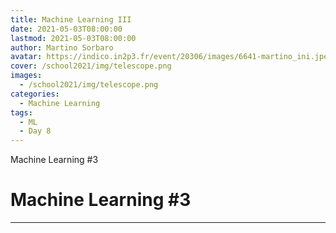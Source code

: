 ```yaml
---
title: Machine Learning III
date: 2021-05-03T08:00:00
lastmod: 2021-05-03T08:00:00
author: Martino Sorbaro
avatar: https://indico.in2p3.fr/event/20306/images/6641-martino_ini.jpeg
cover: /school2021/img/telescope.png
images:
  - /school2021/img/telescope.png
categories:
  - Machine Learning
tags:
  - ML
  - Day 8
---
```


Machine Learning #3

<!--more-->
<!---->

<!-- Dear instructor:
* The dates at the top of this markdown (.md) document will help order the classes in the portal.
Please, if you don't need to, do not change the one that is now.
* Take into account that there is a feature in the dates: if you use a date in the future, the class will be not visible in the portal until the date you have assigned.
* You can create dedicated folders if you need to.
* But if you simply need to add some pictures, you can use the folder ../static/img/ mentioned at the top as /school2021/img/
-->

<!---->

# Machine Learning #3


---
